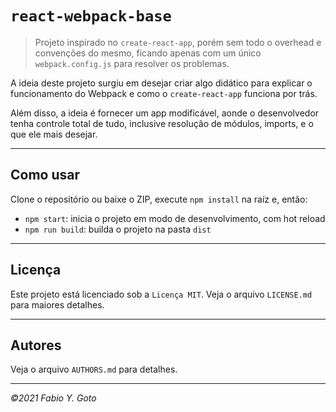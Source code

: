 # `react-webpack-base`

> Projeto inspirado no `create-react-app`, porém sem todo o overhead e convenções do mesmo, ficando apenas com um único `webpack.config.js` para resolver os problemas.

A ideia deste projeto surgiu em desejar criar algo didático para explicar o funcionamento do Webpack e como o `create-react-app` funciona por trás.

Além disso, a ideia é fornecer um app modificável, aonde o desenvolvedor tenha controle total de tudo, inclusive resolução de módulos, imports, e o que ele mais desejar.

-----

## Como usar

Clone o repositório ou baixe o ZIP, execute `npm install` na raíz e, então:

- `npm start`: inicia o projeto em modo de desenvolvimento, com hot reload
- `npm run build`: builda o projeto na pasta `dist`

-----

## Licença

Este projeto está licenciado sob a `Licença MIT`. Veja o arquivo `LICENSE.md` para maiores detalhes.

-----

## Autores

Veja o arquivo `AUTHORS.md` para detalhes.

-----

_&copy;2021 Fabio Y. Goto_
